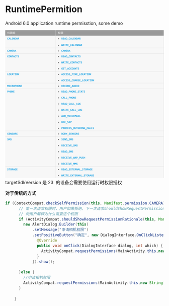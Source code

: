 # RuntimePermition
Android 6.0 application runtime permisstion, some demo

![危险权限和权限组](permissions.jpg)
targetSdkVersion 是 23  的设备会需要使用运行时权限授权 

**对于传统的方式**
```java
if (ContextCompat.checkSelfPermission(this, Manifest.permission.CAMERA)!= PackageManager.PERMISSION_GRANTED) {
      // 第一次请求权限时，用户如果拒绝，下一次请求shouldShowRequestPermissionRationale()返回true
      // 向用户解释为什么需要这个权限
      if (ActivityCompat.shouldShowRequestPermissionRationale(this, Manifest.permission.CAMERA)) {
        new AlertDialog.Builder(this)
            .setMessage("申请相机权限")
            .setPositiveButton("确定", new DialogInterface.OnClickListener() {
              @Override
              public void onClick(DialogInterface dialog, int which) {
                ActivityCompat.requestPermissions(MainActivity.this,new String[]{Manifest.permission.CAMERA},1);
              }
            }).show();

      }else {
        //申请相机权限
        ActivityCompat.requestPermissions(MainActivity.this,new String[]{Manifest.permission.CAMERA,},1);
      }

    }
```

